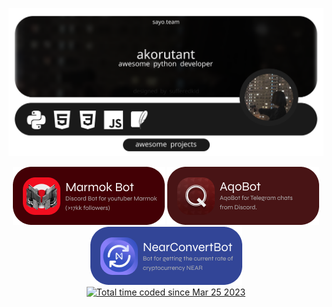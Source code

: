 <p align="center">
  <img src="https://raw.githubusercontent.com/sufferedkid/sufferedkid/c0057198b9e417aa0299c7422c9e58fb84be3715/sayoteam/akorutant.svg">
</p>
<p align="center">
  <img src="https://github.com/sufferedkid/sufferedkid/blob/main/projects/marmok.png?raw=true" href="https://discord.com/invite/marmok">
  <img src="https://github.com/sufferedkid/sufferedkid/blob/main/projects/aqobot.png?raw=true" href="https://t.me/AqoTgBot">
  <img src="https://github.com/sufferedkid/sufferedkid/blob/main/projects/nearbot.png?raw=true" href="https://t.me/nearconvertbot"><br>
  <a href="https://wakatime.com/@e2694818-da37-420a-aa7b-46ea74644d7b"><img src="https://wakatime.com/badge/user/e2694818-da37-420a-aa7b-46ea74644d7b.svg" alt="Total time coded since Mar 25 2023" /></a>
</p>
